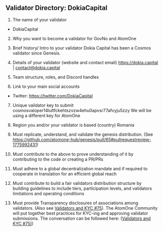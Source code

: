 ## Validator Directory: DokiaCapital
1) The name of your validator

- DokiaCapital

2) Why you want to become a validator for GovNo and AtomOne

3) Brief history/ Intro to your validator
Dokia Capital has been a Cosmos validator since Genesis.

4) Details of your validator (website and contact email)
 https://dokia.capital | contact@dokia.capital

5) Team structure, roles, and Discord handles

6) Link to your main social accounts
- Twitter: https://twitter.com/DokiaCapital

7) Unique validator key to submit
   cosmosvaloper14lultfckehtszvzw4ehu0apvsr77afvyju5zzy
   We will be using a different key for AtomOne
   
9) Region you and/or your validator is based (country)
   Romania
  
10) Must replicate, understand, and validate the genesis distribution. (See https://github.com/atomone-hub/genesis/pull/65#pullrequestreview-1775992431)

11) Must contribute to the above to prove understanding of it by contributing to the code or creating a PR/PRs

12) Must adhere to a global decentralization mandate and if required to cooperate in translation for an efficient global reach

13) Must contribute to build a fair validators distribution structure by building guidelines to include tiers, participation levels, and validators limitations and operating conditions

14) Must provide Transparency disclosures of associations among validators. (Also see [Validators and KYC #75](https://github.com/atomone-hub/genesis/issues/75#issue-2034573094)). The AtomOne Community will put together best practices for KYC-ing and approving validator submissions. The conversation can be followed here: ([Validators and KYC #75)](https://github.com/atomone-hub/genesis/issues/75#issue-2034573094))
